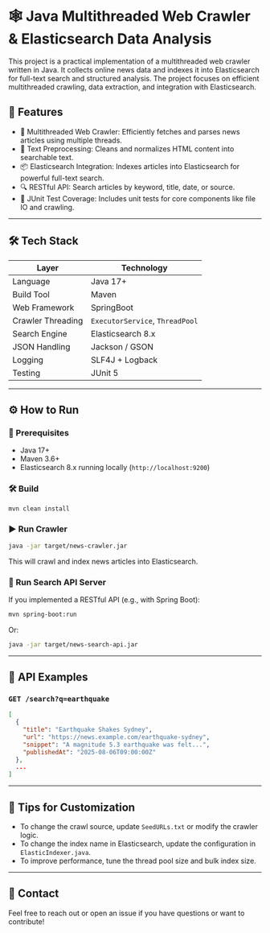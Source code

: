 # 🕸️ Java Multithreaded Web Crawler & Elasticsearch Data Analysis
This project is a practical implementation of a multithreaded web crawler written in Java. It collects online news data and indexes it into Elasticsearch for full-text search and structured analysis. The project focuses on efficient multithreaded crawling, data extraction, and integration with Elasticsearch.

## 🚀 Features

- 🔄 Multithreaded Web Crawler: Efficiently fetches and parses news articles using multiple threads.
- 🧠 Text Preprocessing: Cleans and normalizes HTML content into searchable text.
- 📦 Elasticsearch Integration: Indexes articles into Elasticsearch for powerful full-text search.
- 🔍 RESTful API: Search articles by keyword, title, date, or source.
- 🧪 JUnit Test Coverage: Includes unit tests for core components like file IO and crawling.

---

## 🛠️ Tech Stack

| Layer            | Technology      |
|------------------|-----------------|
| Language         | Java 17+        |
| Build Tool       | Maven           |
| Web Framework    | SpringBoot      |
| Crawler Threading| `ExecutorService`, `ThreadPool` |
| Search Engine    | Elasticsearch 8.x |
| JSON Handling    | Jackson / GSON  |
| Logging          | SLF4J + Logback |
| Testing          | JUnit 5         |

---

## ⚙️ How to Run

### 🧾 Prerequisites

- Java 17+
- Maven 3.6+
- Elasticsearch 8.x running locally (`http://localhost:9200`)

### 🛠 Build

```bash
mvn clean install
````

### ▶️ Run Crawler

```bash
java -jar target/news-crawler.jar
```

This will crawl and index news articles into Elasticsearch.

### 🔎 Run Search API Server

If you implemented a RESTful API (e.g., with Spring Boot):

```bash
mvn spring-boot:run
```

Or:

```bash
java -jar target/news-search-api.jar
```

---

## 🧪 API Examples

### `GET /search?q=earthquake`

```json
[
  {
    "title": "Earthquake Shakes Sydney",
    "url": "https://news.example.com/earthquake-sydney",
    "snippet": "A magnitude 5.3 earthquake was felt...",
    "publishedAt": "2025-08-06T09:00:00Z"
  },
  ...
]
```

---

## 🧹 Tips for Customization

* To change the crawl source, update `SeedURLs.txt` or modify the crawler logic.
* To change the index name in Elasticsearch, update the configuration in `ElasticIndexer.java`.
* To improve performance, tune the thread pool size and bulk index size.

---

## 🙋 Contact

Feel free to reach out or open an issue if you have questions or want to contribute!
